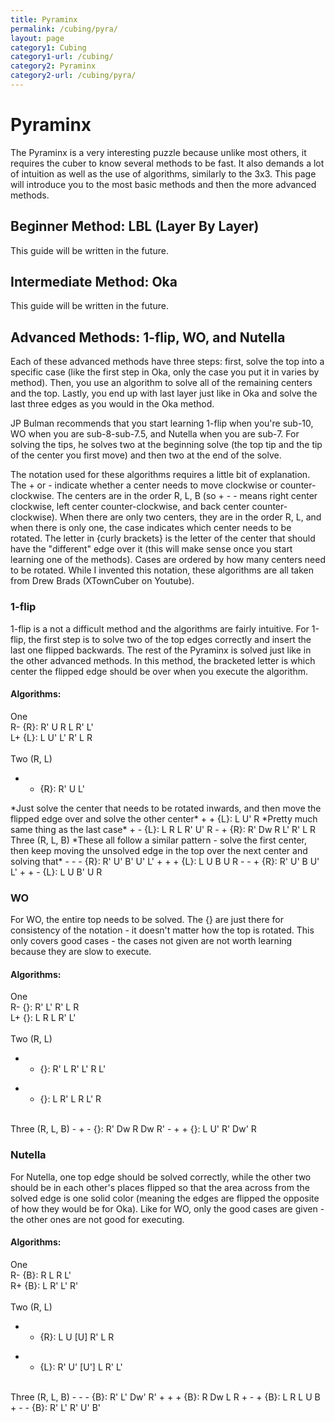 ```yaml
---
title: Pyraminx
permalink: /cubing/pyra/
layout: page
category1: Cubing
category1-url: /cubing/
category2: Pyraminx
category2-url: /cubing/pyra/
---
```


Pyraminx
========

The Pyraminx is a very interesting puzzle because unlike most others, it requires the cuber to know several methods to be fast. 
It also demands a lot of intuition as well as the use of algorithms, similarly to the 3x3. This page will introduce you to the
most basic methods and then the more advanced methods.

Beginner Method: LBL (Layer By Layer)
-------------------------------------

This guide will be written in the future.

Intermediate Method: Oka
------------------------

This guide will be written in the future.

Advanced Methods: 1-flip, WO, and Nutella
-----------------------------------------

Each of these advanced methods have three steps: first, solve the top into a specific case (like the first step in Oka, only the
case you put it in varies by method). Then, you use an algorithm to solve all of the remaining centers and the top. Lastly, you end up with
last layer just like in Oka and solve the last three edges as you would in the Oka method.

JP Bulman recommends that you start learning 1-flip when you're sub-10, WO when you are sub-8-sub-7.5, and Nutella when you are sub-7. 
For solving the tips, he solves two at the beginning solve (the top tip and the tip of the center you first move) and then two at the
end of the solve.

The notation used for these algorithms requires a little bit of explanation. The + or - indicate whether a center needs to move clockwise
or counter-clockwise. The centers are in the order R, L, B (so + - - means right center clockwise, left center counter-clockwise, and back
center counter-clockwise). When there are only two centers, they are in the order R, L, and when there is only one, the case indicates
which center needs to be rotated. The letter in {curly brackets} is the letter of the center that should have the "different" edge over it
(this will make sense once you start learning one of the methods). Cases are ordered by how many centers need to be rotated. While I invented
this notation, these algorithms are all taken from Drew Brads (XTownCuber on Youtube).

### 1-flip

1-flip is a not a difficult method and the algorithms are fairly intuitive. For 1-flip, the first step is to solve two of the top edges correctly
and insert the last one flipped backwards. The rest of the Pyraminx is solved just like in the other advanced methods. In this method, the bracketed
letter is which center the flipped edge should be over when you execute the algorithm.

#### Algorithms:

One  
<span class="alg">
R- {R}: R' U R L R' L'  
L+ {L}: L U' L' R' L R  
</span>
<br />
Two (R, L)  
<span class="alg">
- - {R}: R' U L'
</span>
*Just solve the center that needs to be rotated inwards, and then move the flipped edge over and solve the other center*  
<span class="alg">
+ + {L}: L U' R
</span>
*Pretty much same thing as the last case*  
<span class="alg">
+ - {L}: L R L R' U' R  
- + {R}: R' Dw R L' R' L R  
</span>
<br />
Three (R, L, B) *These all follow a similar pattern - solve the first center, then keep moving the unsolved edge in the top over the next center and solving that*  
<span class="alg">
- - - {R}: R' U' B' U' L'  
+ + + {L}: L U B U R  
- - + {R}: R' U' B U' L'  
+ + - {L}: L U B' U R
</span>

### WO

For WO, the entire top needs to be solved. The {} are just there for consistency of the notation - it doesn't matter how the top is rotated. This only covers good
cases - the cases not given are not worth learning because they are slow to execute.

#### Algorithms:

One  
<span class="alg">
R- {}: R' L' R' L R  
L+ {}: L R L R' L'  
</span>
<br />
Two (R, L)  
<span class="alg">
- - {}: R' L R' L' R L'  
+ + {}: L R' L R L' R  
</span>
<br />
Three (R, L, B)  
<span class="alg">
- + - {}: R' Dw R Dw R'  
- + + {}: L U' R' Dw' R  
</span>

### Nutella

For Nutella, one top edge should be solved correctly, while the other two should be in each other's places flipped so that the area across from the solved edge is
one solid color (meaning the edges are flipped the opposite of how they would be for Oka). Like for WO, only the good cases are given - the other ones are not good
for executing.

#### Algorithms:

One  
<span class="alg">
R- {B}: R L R L'  
R+ {B}: L R' L' R'  
<br />
</span>
Two (R, L)  
<span class="alg">
+ + {R}: L U [U] R' L R  
- - {L}: R' U' [U'] L R' L'  
</span>
<br />
Three (R, L, B)  
<span class="alg">
- - - {B}: R' L' Dw' R'  
+ + + {B}: R Dw L R  
+ - + {B}: L R L U B  
+ - - {B}: R' L' R' U' B'  
</span>
